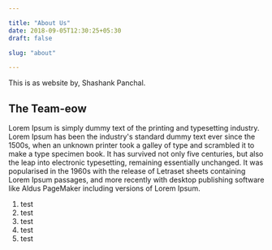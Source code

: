 ```yaml
---

title: "About Us"
date: 2018-09-05T12:30:25+05:30
draft: false

slug: "about"

---
```


This is as website by, Shashank Panchal.

## The Team-eow

Lorem Ipsum is simply dummy text of the printing and typesetting industry. Lorem Ipsum has been the industry's standard dummy text ever since the 1500s, when an unknown printer took a galley of type and scrambled it to make a type specimen book. It has survived not only five centuries, but also the leap into electronic typesetting, remaining essentially unchanged. It was popularised in the 1960s with the release of Letraset sheets containing Lorem Ipsum passages, and more recently with desktop publishing software like Aldus PageMaker including versions of Lorem Ipsum.

1. test
1. test
1. test
1. test
1. test
